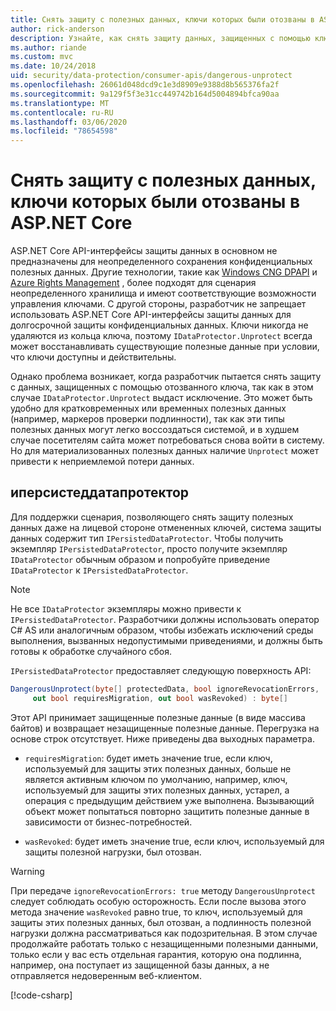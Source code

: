 ```yaml
---
title: Снять защиту с полезных данных, ключи которых были отозваны в ASP.NET Core
author: rick-anderson
description: Узнайте, как снять защиту данных, защищенных с помощью ключей, которые были отозваны в ASP.NET Core приложении.
ms.author: riande
ms.custom: mvc
ms.date: 10/24/2018
uid: security/data-protection/consumer-apis/dangerous-unprotect
ms.openlocfilehash: 26061d048dcd9c1e3d8909e9388d8b565376fa2f
ms.sourcegitcommit: 9a129f5f3e31cc449742b164d5004894bfca90aa
ms.translationtype: MT
ms.contentlocale: ru-RU
ms.lasthandoff: 03/06/2020
ms.locfileid: "78654598"
---
```

# <a name="unprotect-payloads-whose-keys-have-been-revoked-in-aspnet-core"></a>Снять защиту с полезных данных, ключи которых были отозваны в ASP.NET Core

<a name="data-protection-consumer-apis-dangerous-unprotect"></a>

ASP.NET Core API-интерфейсы защиты данных в основном не предназначены для неопределенного сохранения конфиденциальных полезных данных. Другие технологии, такие как [Windows CNG DPAPI](https://msdn.microsoft.com/library/windows/desktop/hh706794%28v=vs.85%29.aspx) и [Azure Rights Management](/rights-management/) , более подходят для сценария неопределенного хранилища и имеют соответствующие возможности управления ключами. С другой стороны, разработчик не запрещает использовать ASP.NET Core API-интерфейсы защиты данных для долгосрочной защиты конфиденциальных данных. Ключи никогда не удаляются из кольца ключа, поэтому `IDataProtector.Unprotect` всегда может восстанавливать существующие полезные данные при условии, что ключи доступны и действительны.

Однако проблема возникает, когда разработчик пытается снять защиту с данных, защищенных с помощью отозванного ключа, так как в этом случае `IDataProtector.Unprotect` выдаст исключение. Это может быть удобно для кратковременных или временных полезных данных (например, маркеров проверки подлинности), так как эти типы полезных данных могут легко воссоздаться системой, и в худшем случае посетителям сайта может потребоваться снова войти в систему. Но для материализованных полезных данных наличие `Unprotect` может привести к неприемлемой потери данных.

## <a name="ipersisteddataprotector"></a>иперсистеддатапротектор

Для поддержки сценария, позволяющего снять защиту полезных данных даже на лицевой стороне отмененных ключей, система защиты данных содержит тип `IPersistedDataProtector`. Чтобы получить экземпляр `IPersistedDataProtector`, просто получите экземпляр `IDataProtector` обычным образом и попробуйте приведение `IDataProtector` к `IPersistedDataProtector`.

> [!NOTE]
> Не все `IDataProtector` экземпляры можно привести к `IPersistedDataProtector`. Разработчики должны использовать оператор C# AS или аналогичным образом, чтобы избежать исключений среды выполнения, вызванных недопустимыми приведениями, и должны быть готовы к обработке случайного сбоя.

`IPersistedDataProtector` предоставляет следующую поверхность API:

```csharp
DangerousUnprotect(byte[] protectedData, bool ignoreRevocationErrors,
     out bool requiresMigration, out bool wasRevoked) : byte[]
```

Этот API принимает защищенные полезные данные (в виде массива байтов) и возвращает незащищенные полезные данные. Перегрузка на основе строк отсутствует. Ниже приведены два выходных параметра.

* `requiresMigration`: будет иметь значение true, если ключ, используемый для защиты этих полезных данных, больше не является активным ключом по умолчанию, например, ключ, используемый для защиты этих полезных данных, устарел, а операция с предыдущим действием уже выполнена. Вызывающий объект может попытаться повторно защитить полезные данные в зависимости от бизнес-потребностей.

* `wasRevoked`: будет иметь значение true, если ключ, используемый для защиты полезной нагрузки, был отозван.

>[!WARNING]
> При передаче `ignoreRevocationErrors: true` методу `DangerousUnprotect` следует соблюдать особую осторожность. Если после вызова этого метода значение `wasRevoked` равно true, то ключ, используемый для защиты этих полезных данных, был отозван, а подлинность полезной нагрузки должна рассматриваться как подозрительная. В этом случае продолжайте работать только с незащищенными полезными данными, только если у вас есть отдельная гарантия, которую она подлинна, например, она поступает из защищенной базы данных, а не отправляется недоверенным веб-клиентом.

[!code-csharp[](dangerous-unprotect/samples/dangerous-unprotect.cs)]
